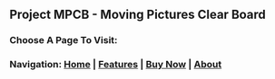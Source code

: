 ## Project MPCB - Moving Pictures Clear Board
### Choose A Page To Visit:
### Navigation: [Home](https://www.project-mpcb.gq) | [Features](https://www.project-mpcb.gq/Features) | [Buy Now](https://www.project-mpcb.gq/Buy) | [About](https://www.project-mpcb.gq/About)

